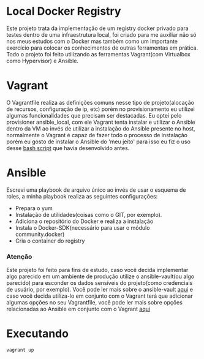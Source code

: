 # Local Docker Registry

Este projeto trata da implementação de um registry docker privado para testes dentro de uma infraestrutura local, foi criado para me auxiliar não só nos meus  estudos com o Docker mas também como um importante exercício para colocar os conhecimentos de outras ferramentas em prática. Todo o projeto foi feito utilizando as ferramentas Vagrant(com Virtualbox como Hypervisor) e Ansible.

# Vagrant
O Vagrantfile realiza as definições comuns nesse tipo de projeto(alocação de recursos, configuração de ip, etc) porém no provisionamento eu utilizei algumas funcionalidades que precisam ser destacadas. Eu optei pelo provisioner ansible_local, com ele Vagrant tenta instalar e utilizar o Ansible dentro da VM ao invés de utilizar a instalação do Ansible presente no host, normalmente o Vagrant é capaz de fazer todo o processo de instalação porém eu gosto de instalar o Ansible do 'meu jeito' para isso eu fiz o uso desse [bash script](https://github.com/fermino-linux/bash-training/blob/main/ansible/install.sh) que havia desenvolvido antes.

# Ansible
Escrevi uma playbook de arquivo único ao invés de usar o esquema de roles, a minha playbook realiza as seguintes configurações:

* Prepara o yum
* Instalação de utilidades(coisas como o GIT, por exemplo).
* Adiciona o repositório do Docker e realiza a instalação
* Instala o Docker-SDK(necessário para usar o módulo community.docker)
* Cria o container do registry

### Atenção
Este projeto foi feito para fins de estudo, caso você decida implementar algo parecido em um ambiente
de produção utilize o ansible-vault(ou algo parecido) para esconder os dados sensíveis
do projeto(como credenciais de usuário, por exemplo).
Você pode ler mais sobre o ansible-vault [aqui](https://docs.ansible.com/ansible/latest/vault_guide/index.html) e caso você decida utiliza-lo em conjunto com o Vagrant terá que adicionar
algumas opções no seu Vagrantfile, você pode ler mais sobre opções relacionadas ao Ansible em conjunto com o Vagrant [aqui](https://developer.hashicorp.com/vagrant/docs/provisioning/ansible_common)

# Executando
```
vagrant up
``` 





